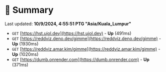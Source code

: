 # 📖 Summary
Last updated: **10/9/2024, 4:55:51 PTG "Asia/Kuala_Lumpur"**

- `GET` [https://hst.ujol.dev](https://hst.ujol.dev) - **Up** (491ms)
- `GET` [https://reddviz.deno.dev/gimme](https://reddviz.deno.dev/gimme) - **Up** (1930ms)
- `GET` [https://reddviz.amar.kim/gimme](https://reddviz.amar.kim/gimme) - **Up** (1020ms)
- `GET` [https://dumb.onrender.com](https://dumb.onrender.com) - **Up** (371ms)
